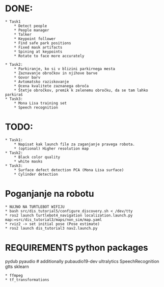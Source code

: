 # DONE:
	* Task1
		* Detect people
		* People manager
		* Talker
		* Keypoint follower
		* Find safe park positions
		* Fixed mask artifacts
		* Spining at keypoints
		* Rotate to face more accurately
		
	* Task2:
		* Parkiranje, ko si v blizini parkirnega mesta
		* Zaznavanje obročkov in njihove barve
		* Govor barv
		* Avtomatsko raziskovanje
		* Ocena kvalitete zaznanega obroča
		* Štetje obročkov, premik k zelenemu obročku, da se tam lahko parkiraš 
	* Task3:
		* Mona Lisa training set
		* Speech recognition
# TODO:
	* Task1:
		* Napisat kak launch file za zaganjanje pravega robota.
		* (optional) Higher resolution map
	* Task2:
		* Black color quality
		* white masks
	* Task3:
		* Surface defect detection PCA (Mona Lisa surface)
		* Cylinder detection

# Poganjanje na robotu
	* NUJNO NA TURTLEBOT WIFIJU
	* bash src/dis_tutorial5/configure_discovery.sh < /dev/tty 
	* ros2 launch turtlebot4_navigation localization.launch.py map:=src/dis_tutorial3/maps/non_sim/map.yaml
	* rviz2 -> set initial pose (Pose estimate)
	* ros2 launch dis_tutorial3 nav2.launch.py

# REQUIREMENTS python packages
pydub
pyaudio # additionally pubaudio19-dev
ultralytics
SpeechRecognition
gtts
sklearn

	* ffmpeg
	* tf_transformations
